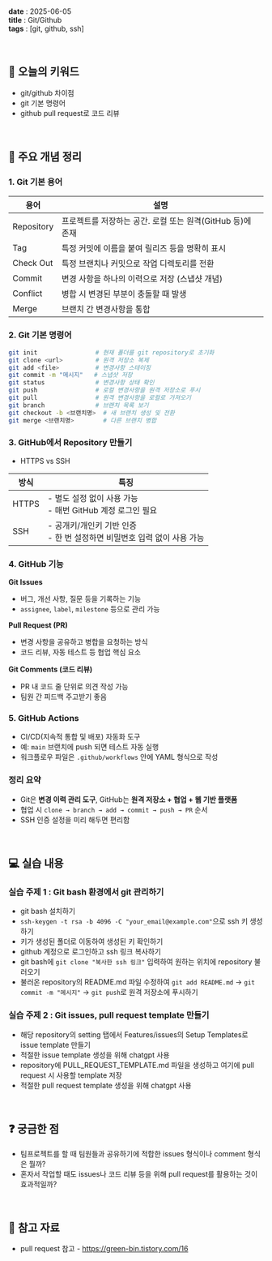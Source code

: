 
<br/>

**date** : 2025-06-05 <br/>
**title** : Git/Github <br/>
**tags** : [git, github, ssh] <br/>

<br/>

## 📌 오늘의 키워드

- git/github 차이점
- git 기본 명령어
- github pull request로 코드 리뷰

<br/>

## 🧠 주요 개념 정리

### 1. Git 기본 용어

| 용어 | 설명 |
|------|-----------|
| Repository | 프로젝트를 저장하는 공간. 로컬 또는 원격(GitHub 등)에 존재 |
| Tag |	특정 커밋에 이름을 붙여 릴리즈 등을 명확히 표시 |
| Check Out | 특정 브랜치나 커밋으로 작업 디렉토리를 전환 |
| Commit | 변경 사항을 하나의 이력으로 저장 (스냅샷 개념) |
| Conflict | 병합 시 변경된 부분이 충돌할 때 발생 |
| Merge | 브랜치 간 변경사항을 통합 |

### 2. Git 기본 명령어

``` bash
git init                # 현재 폴더를 git repository로 초기화
git clone <url>         # 원격 저장소 복제
git add <file>          # 변경사항 스테이징
git commit -m "메시지"   # 스냅샷 저장
git status              # 변경사항 상태 확인
git push                # 로컬 변경사항을 원격 저장소로 푸시
git pull                # 원격 변경사항을 로컬로 가져오기
git branch              # 브랜치 목록 보기
git checkout -b <브랜치명>  # 새 브랜치 생성 및 전환
git merge <브랜치명>        # 다른 브랜치 병합
```

### 3. GitHub에서 Repository 만들기

- HTTPS vs SSH

| 방식 | 특징 |
|------|-----------|
| HTTPS |	- 별도 설정 없이 사용 가능 <br/> - 매번 GitHub 계정 로그인 필요 |
| SSH |	- 공개키/개인키 기반 인증 <br/> - 한 번 설정하면 비밀번호 입력 없이 사용 가능 |

### 4. GitHub 기능

**Git Issues**
- 버그, 개선 사항, 질문 등을 기록하는 기능
- `assignee`, `label`, `milestone` 등으로 관리 가능

**Pull Request (PR)**
- 변경 사항을 공유하고 병합을 요청하는 방식
- 코드 리뷰, 자동 테스트 등 협업 핵심 요소

**Git Comments (코드 리뷰)**
- PR 내 코드 줄 단위로 의견 작성 가능
- 팀원 간 피드백 주고받기 좋음

### 5. GitHub Actions

- CI/CD(지속적 통합 및 배포) 자동화 도구
- 예: `main` 브랜치에 push 되면 테스트 자동 실행
- 워크플로우 파일은 `.github/workflows` 안에 YAML 형식으로 작성

### 정리 요약

- Git은 **변경 이력 관리 도구**, GitHub는 **원격 저장소 + 협업 + 웹 기반 플랫폼**
- 협업 시 `clone → branch → add → commit → push → PR` 순서
- SSH 인증 설정을 미리 해두면 편리함

<br/>

## 💻 실습 내용

### 실습 주제 1 : Git bash 환경에서 git 관리하기
- git bash 설치하기
- `ssh-keygen -t rsa -b 4096 -C "your_email@example.com"`으로 ssh 키 생성하기
- 키가 생성된 폴더로 이동하여 생성된 키 확인하기
- github 계정으로 로그인하고 ssh 링크 복사하기
- git bash에 `git clone "복사한 ssh 링크"` 입력하여 원하는 위치에 repository 불러오기
- 불러온 repository의 README.md 파일 수정하여 `git add README.md` → `git commit -m "메시지"` → `git push`로 원격 저장소에 푸시하기

### 실습 주제 2 : Git issues, pull request template 만들기
- 해당 repository의 setting 탭에서 Features/issues의 Setup Templates로 issue template 만들기
- 적절한 issue template 생성을 위해 chatgpt 사용
- repository에 PULL_REQUEST_TEMPLATE.md 파일을 생성하고 여기에 pull request 시 사용할 template 저장
- 적절한 pull request template 생성을 위해 chatgpt 사용

<br/>

## ❓ 궁금한 점

- 팀프로젝트를 할 때 팀원들과 공유하기에 적합한 issues 형식이나 comment 형식은 뭘까?
- 혼자서 작업할 때도 issues나 코드 리뷰 등을 위해 pull request를 활용하는 것이 효과적일까?

<br/>

## 🔗 참고 자료

- pull request 참고 - https://green-bin.tistory.com/16
